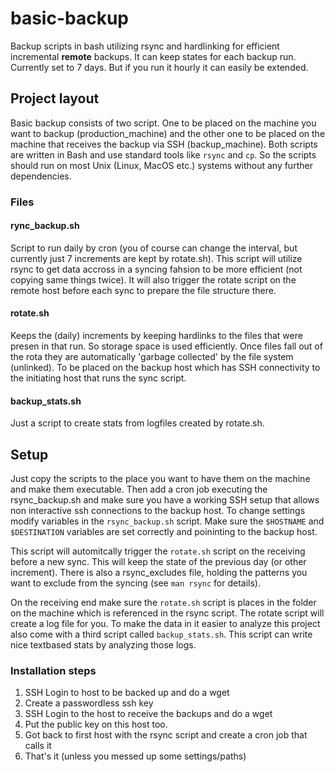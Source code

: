 # basic-backup
Backup scripts in bash utilizing rsync and hardlinking for efficient incremental
**remote** backups. It can keep states for each backup run. Currently set to 7 days. But if
you run it hourly it can easily be extended.

## Project layout
Basic backup consists of two script. One to be placed on the machine you want to
backup (production_machine) and the other one to be placed on the machine that
receives the backup via SSH (backup_machine).
Both scripts are written in Bash and use standard tools like `rsync` and `cp`. So
the scripts should run on most Unix (Linux, MacOS etc.) systems without any further
dependencies.

### Files
#### rync_backup.sh
Script to run daily by cron (you of course can change the interval, but currently
just 7 increments are kept by rotate.sh). This script will utilize rsync to get data accross
in a syncing fahsion to be more efficient (not copying same things twice). It will also trigger
the rotate script on the remote host before each sync to prepare the file structure there.

#### rotate.sh
Keeps the (daily) increments by keeping hardlinks to the files that were presen in that run. So
storage space is used efficiently. Once files fall out of the rota they are automatically 'garbage
collected' by the file system (unlinked). To be placed on the backup host which has SSH connectivity
to the initiating host that runs the sync script.

#### backup_stats.sh
Just a script to create stats from logfiles created by rotate.sh.

## Setup
Just copy the scripts to the place you want to have them on the machine
and make them executable.
Then add a cron job executing the rsync_backup.sh and make sure you have a working SSH
setup that allows non interactive ssh connections to the backup host.
To change settings modify variables in the `rsync_backup.sh` script. Make sure the
`$HOSTNAME` and `$DESTINATION` variables are set correctly and poininting to the backup host.

This script will automitcally trigger the `rotate.sh` script on the receiving before a new sync.
This will keep the state of the previous day (or other increment).
There is also a rsync_excludes file, holding the patterns you want to exclude
from the syncing (see `man rsync` for details).

On the receiving end make sure the `rotate.sh` script is places in the folder on the
machine which is referenced in the rsync script.
The rotate script will create a log file for you. To make the data in it easier to analyze this
project also come with a third script called `backup_stats.sh`. This script can write nice textbased
stats by analyzing those logs.

### Installation steps
1. SSH Login to host to be backed up and do a wget
2. Create a passwordless ssh key
3. SSH Login to the host to receive the backups and do a wget
4. Put the public key on this host too.
5. Got back to first host with the rsync script and create a cron job that calls it
6. That's it (unless you messed up some settings/paths)
